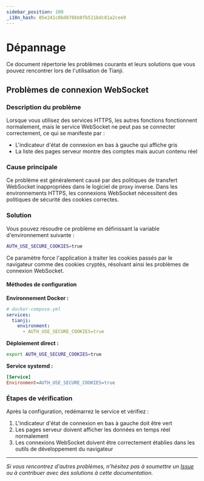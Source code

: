 ```yaml
---
sidebar_position: 100
_i18n_hash: 05e241c8bd878bb8fb511bdc81a2cee9
---
```

# Dépannage

Ce document répertorie les problèmes courants et leurs solutions que vous pouvez rencontrer lors de l'utilisation de Tianji.

## Problèmes de connexion WebSocket

### Description du problème

Lorsque vous utilisez des services HTTPS, les autres fonctions fonctionnent normalement, mais le service WebSocket ne peut pas se connecter correctement, ce qui se manifeste par :

- L'indicateur d'état de connexion en bas à gauche qui affiche gris
- La liste des pages serveur montre des comptes mais aucun contenu réel

### Cause principale

Ce problème est généralement causé par des politiques de transfert WebSocket inappropriées dans le logiciel de proxy inverse. Dans les environnements HTTPS, les connexions WebSocket nécessitent des politiques de sécurité des cookies correctes.

### Solution

Vous pouvez résoudre ce problème en définissant la variable d'environnement suivante :

```bash
AUTH_USE_SECURE_COOKIES=true
```

Ce paramètre force l'application à traiter les cookies passés par le navigateur comme des cookies cryptés, résolvant ainsi les problèmes de connexion WebSocket.

#### Méthodes de configuration

**Environnement Docker :**
```yaml
# docker-compose.yml
services:
  tianji:
    environment:
      - AUTH_USE_SECURE_COOKIES=true
```

**Déploiement direct :**
```bash
export AUTH_USE_SECURE_COOKIES=true
```

**Service systemd :**
```ini
[Service]
Environment=AUTH_USE_SECURE_COOKIES=true
```

### Étapes de vérification

Après la configuration, redémarrez le service et vérifiez :

1. L'indicateur d'état de connexion en bas à gauche doit être vert
2. Les pages serveur doivent afficher les données en temps réel normalement
3. Les connexions WebSocket doivent être correctement établies dans les outils de développement du navigateur

---

*Si vous rencontrez d'autres problèmes, n'hésitez pas à soumettre un [Issue](https://github.com/msgbyte/tianji/issues) ou à contribuer avec des solutions à cette documentation.*

